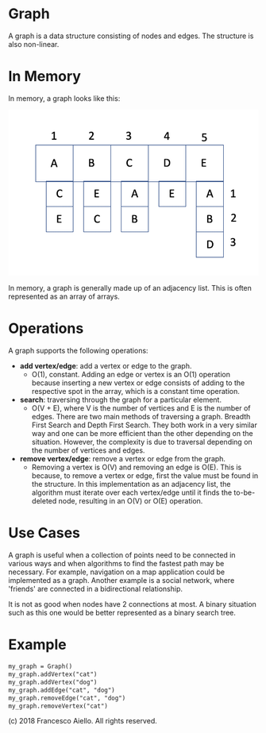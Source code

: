 # Graph

A graph is a data structure consisting of nodes and edges. The structure is also non-linear.

# In Memory

In memory, a graph looks like this:

![Image of graph in Memory](../images/graph_memory.png)

In memory, a graph is generally made up of an adjacency list. This is often represented as an array of arrays.

# Operations

A graph supports the following operations:

- **add vertex/edge**: add a vertex or edge to the graph.
  - O(1), constant. Adding an edge or vertex is an O(1) operation because inserting a new vertex or edge consists of adding to the respective spot in the array, which is a constant time operation.
- **search**: traversing through the graph for a particular element.
  - O(V + E), where V is the number of vertices and E is the number of edges. There are two main methods of traversing a graph. Breadth First Search and Depth First Search. They both work in a very similar way and one can be more efficient than the other depending on the situation. However, the complexity is due to traversal depending on the number of vertices and edges.
- **remove vertex/edge**: remove a vertex or edge from the graph.
  - Removing a vertex is O(V) and removing an edge is O(E). This is because, to remove a vertex or edge, first the value must be found in the structure. In this implementation as an adjacency list, the algorithm must iterate over each vertex/edge until it finds the to-be-deleted node, resulting in an O(V) or O(E) operation.

# Use Cases

A graph is useful when a collection of points need to be connected in various ways and when algorithms to find the fastest path may be necessary. For example, navigation on a map application could be implemented as a graph. Another example is a social network, where 'friends' are connected in a bidirectional relationship.

It is not as good when nodes have 2 connections at most. A binary situation such as this one would be better represented as a binary search tree.

# Example

```
my_graph = Graph()
my_graph.addVertex("cat")
my_graph.addVertex("dog")
my_graph.addEdge("cat", "dog")
my_graph.removeEdge("cat", "dog")
my_graph.removeVertex("cat")
```

(c) 2018 Francesco Aiello. All rights reserved.
